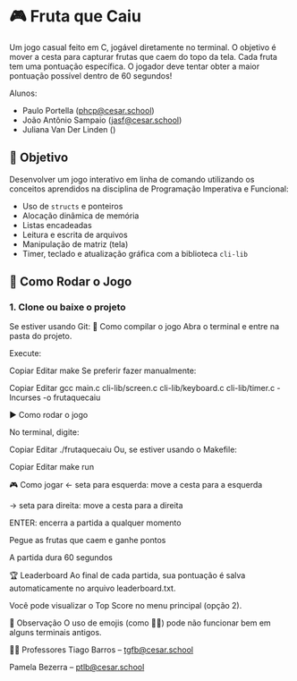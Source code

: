 # 🎮 Fruta que Caiu

Um jogo casual feito em C, jogável diretamente no terminal. O objetivo é mover a cesta para capturar frutas que caem do topo da tela. Cada fruta tem uma pontuação específica. O jogador deve tentar obter a maior pontuação possível dentro de 60 segundos!

Alunos:

- Paulo Portella (phcp@cesar.school)
- João Antônio Sampaio (jasf@cesar.school)
- Juliana Van Der Linden ()


## 🧩 Objetivo

Desenvolver um jogo interativo em linha de comando utilizando os conceitos aprendidos na disciplina de Programação Imperativa e Funcional:

- Uso de `structs` e ponteiros
- Alocação dinâmica de memória
- Listas encadeadas
- Leitura e escrita de arquivos
- Manipulação de matriz (tela)
- Timer, teclado e atualização gráfica com a biblioteca `cli-lib`


## 🚀 Como Rodar o Jogo

### 1. Clone ou baixe o projeto

Se estiver usando Git:
🔧 Como compilar o jogo
Abra o terminal e entre na pasta do projeto.

Execute:

Copiar
Editar
make
Se preferir fazer manualmente:

Copiar
Editar
gcc main.c cli-lib/screen.c cli-lib/keyboard.c cli-lib/timer.c -lncurses -o frutaquecaiu


▶️ Como rodar o jogo

No terminal, digite:

Copiar
Editar
./frutaquecaiu
Ou, se estiver usando o Makefile:

Copiar
Editar
make run

🎮 Como jogar
← seta para esquerda: move a cesta para a esquerda

→ seta para direita: move a cesta para a direita

ENTER: encerra a partida a qualquer momento

Pegue as frutas que caem e ganhe pontos

A partida dura 60 segundos

🏆 Leaderboard
Ao final de cada partida, sua pontuação é salva automaticamente no arquivo leaderboard.txt.

Você pode visualizar o Top Score no menu principal (opção 2).


🧪 Observação
O uso de emojis (como 🍌🍎) pode não funcionar bem em alguns terminais antigos.


👨‍🏫 Professores
Tiago Barros – tgfb@cesar.school

Pamela Bezerra – ptlb@cesar.school

